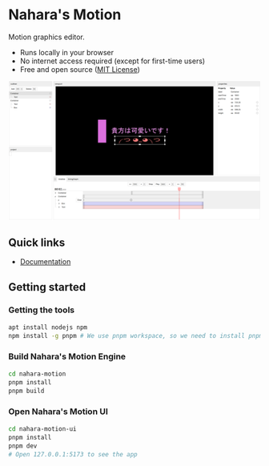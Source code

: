 # Nahara's Motion
Motion graphics editor.

- Runs locally in your browser
- No internet access required (except for first-time users)
- Free and open source ([MIT License](./LICENSE))

![Screenshot of Nahara's Motion](docs/screenshooted.png)

## Quick links
- [Documentation](./docs/README.md)

## Getting started
### Getting the tools
```sh
apt install nodejs npm
npm install -g pnpm # We use pnpm workspace, so we need to install pnpm
```

### Build Nahara's Motion Engine
```sh
cd nahara-motion
pnpm install
pnpm build
```

### Open Nahara's Motion UI
```sh
cd nahara-motion-ui
pnpm install
pnpm dev
# Open 127.0.0.1:5173 to see the app
```